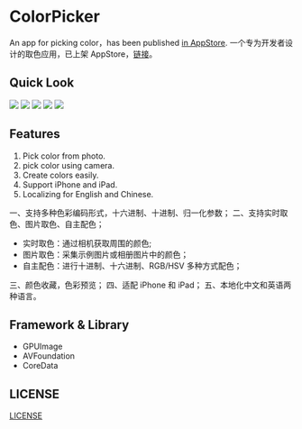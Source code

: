 # ColorPicker

An app for picking color，has been published [in AppStore](https://itunes.apple.com/cn/app/colorpicker-pick-color-easily/id1183292373?mt=8).
一个专为开发者设计的取色应用，已上架 AppStore，[链接](https://itunes.apple.com/cn/app/colorpicker-pick-color-easily/id1183292373?mt=8)。

## Quick Look

![](/ColorPicker_Demo_1.png)
![](/ColorPicker_Demo_2.png)
![](/ColorPicker_Demo_3.png)
![](/ColorPicker_Demo_4.png)
![](/ColorPicker_Demo_5.png)

## Features

1. Pick color from photo.
2. pick color using camera.
3. Create colors easily.
4. Support iPhone and iPad.
5. Localizing for English and Chinese.


一、支持多种色彩编码形式，十六进制、十进制、归一化参数；
二、支持实时取色、图片取色、自主配色；

- 实时取色：通过相机获取周围的颜色;
- 图片取色：采集示例图片或相册图片中的颜色；
- 自主配色：进行十进制、十六进制、RGB/HSV 多种方式配色；

三、颜色收藏，色彩预览；
四、适配 iPhone 和 iPad；
五、本地化中文和英语两种语言。

## Framework & Library

- GPUImage
- AVFoundation
- CoreData

## LICENSE

[LICENSE](/LICENSE)




